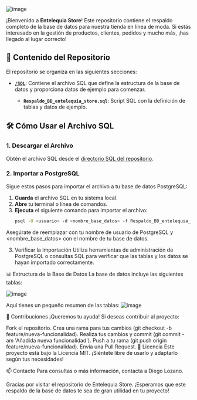 ![image](https://github.com/user-attachments/assets/eaa6b40e-fda3-40db-9f04-0d3ffaae09b5)

¡Bienvenido a **Entelequia Store**! Este repositorio contiene el respaldo completo de la base de datos para nuestra tienda en línea de moda. Si estás interesado en la gestión de productos, clientes, pedidos y mucho más, ¡has llegado al lugar correcto!

## 📁 Contenido del Repositorio

El repositorio se organiza en las siguientes secciones:

- **[`/SQL`](SQL/)**: Contiene el archivo SQL que define la estructura de la base de datos y proporciona datos de ejemplo para comenzar.

  - **`Respaldo_BD_entelequia_store.sql`**: Script SQL con la definición de tablas y datos de ejemplo.

## 🛠️ Cómo Usar el Archivo SQL

### 1. Descargar el Archivo

Obtén el archivo SQL desde el [directorio SQL del repositorio](https://github.com/diegolozadev/BD_ENTELEQUIA_STORE/tree/main/SQL).

### 2. Importar a PostgreSQL

Sigue estos pasos para importar el archivo a tu base de datos PostgreSQL:

1. **Guarda** el archivo SQL en tu sistema local.
2. **Abre** tu terminal o línea de comandos.
3. **Ejecuta** el siguiente comando para importar el archivo:
   ```bash
   psql -U <usuario> -d <nombre_base_datos> -f Respaldo_BD_entelequia_store.sql
Asegúrate de reemplazar <usuario> con tu nombre de usuario de PostgreSQL y <nombre_base_datos> con el nombre de tu base de datos.

3. Verificar la Importación
Utiliza herramientas de administración de PostgreSQL o consultas SQL para verificar que las tablas y los datos se hayan importado correctamente.

📊 Estructura de la Base de Datos
La base de datos incluye las siguientes tablas:

![image](https://github.com/user-attachments/assets/49b97ff8-4d9a-4a5d-8091-5775fc102116)

Aquí tienes un pequeño resumen de las tablas:
![image](https://github.com/user-attachments/assets/f6213e83-0173-4c18-8eff-326682e3bdb4)

🤝 Contribuciones
¡Queremos tu ayuda! Si deseas contribuir al proyecto:

Fork el repositorio.
Crea una rama para tus cambios (git checkout -b feature/nueva-funcionalidad).
Realiza tus cambios y commit (git commit -am 'Añadida nueva funcionalidad').
Push a tu rama (git push origin feature/nueva-funcionalidad).
Envía una Pull Request.
📜 Licencia
Este proyecto está bajo la Licencia MIT. ¡Siéntete libre de usarlo y adaptarlo según tus necesidades!

📫 Contacto
Para consultas o más información, contacta a Diego Lozano.

Gracias por visitar el repositorio de Entelequia Store. ¡Esperamos que este respaldo de la base de datos te sea de gran utilidad en tu proyecto!

